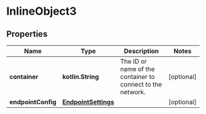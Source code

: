
# InlineObject3

## Properties
Name | Type | Description | Notes
------------ | ------------- | ------------- | -------------
**container** | **kotlin.String** | The ID or name of the container to connect to the network. |  [optional]
**endpointConfig** | [**EndpointSettings**](EndpointSettings.md) |  |  [optional]



